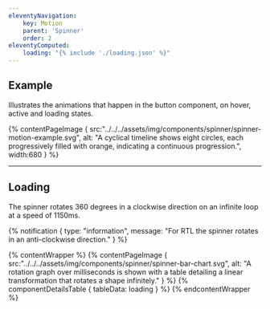 ```yaml
---
eleventyNavigation:
    key: Motion
    parent: 'Spinner'
    order: 2
eleventyComputed:
    loading: "{% include './loading.json' %}"
---
```


## Example

Illustrates the animations that happen in the button component, on hover, active and loading states. 


{% contentPageImage {
    src:"../../../assets/img/components/spinner/spinner-motion-example.svg",
    alt: "A cyclical timeline shows eight circles, each progressively filled with orange, indicating a continuous progression.",
    width:680
} %}
 
---

## Loading

The spinner rotates 360 degrees in a clockwise direction on an infinite loop at a speed of 1150ms.

{% notification {
 type: "information",
 message: "For RTL the spinner rotates in an anti-clockwise direction."
} %}

{% contentWrapper %}
    {% contentPageImage {
        src:"../../../assets/img/components/spinner/spinner-bar-chart.svg",
        alt:  "A rotation graph over milliseconds is shown with a table detailing a linear transformation that rotates a shape infinitely."
    } %}
    {% componentDetailsTable { tableData: loading } %}
{% endcontentWrapper %}


